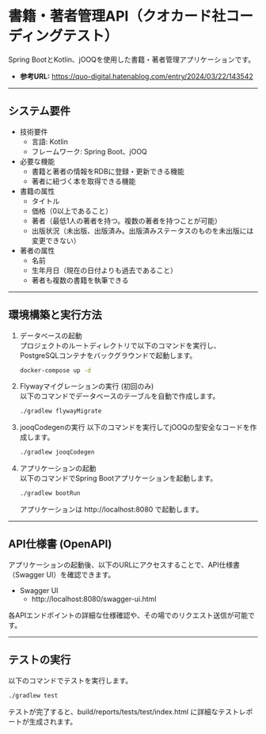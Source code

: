 # 書籍・著者管理API（クオカード社コーディングテスト）

Spring BootとKotlin、jOOQを使用した書籍・著者管理アプリケーションです。

* **参考URL:** https://quo-digital.hatenablog.com/entry/2024/03/22/143542

---

## システム要件

* 技術要件
    * 言語: Kotlin
    * フレームワーク: Spring Boot、jOOQ
* 必要な機能
    * 書籍と著者の情報をRDBに登録・更新できる機能
    * 著者に紐づく本を取得できる機能
* 書籍の属性
    * タイトル
    * 価格（0以上であること）
    * 著者（最低1人の著者を持つ。複数の著者を持つことが可能）
    * 出版状況（未出版、出版済み。出版済みステータスのものを未出版には変更できない）
* 著者の属性
    * 名前
    * 生年月日（現在の日付よりも過去であること）
    * 著者も複数の書籍を執筆できる

---

## 環境構築と実行方法

1. データベースの起動  
   プロジェクトのルートディレクトリで以下のコマンドを実行し、PostgreSQLコンテナをバックグラウンドで起動します。

    ```bash
    docker-compose up -d
    ```

1. Flywayマイグレーションの実行 (初回のみ)  
   以下のコマンドでデータベースのテーブルを自動で作成します。

    ```bash
    ./gradlew flywayMigrate
    ```

1. jooqCodegenの実行
   以下のコマンドを実行してjOOQの型安全なコードを作成します。

    ```bash
   ./gradlew jooqCodegen
   ```

1. アプリケーションの起動  
   以下のコマンドでSpring Bootアプリケーションを起動します。

    ```bash
    ./gradlew bootRun
    ```

   アプリケーションは http://localhost:8080 で起動します。

---

## API仕様書 (OpenAPI)

アプリケーションの起動後、以下のURLにアクセスすることで、API仕様書（Swagger UI）を確認できます。

* Swagger UI
    * http://localhost:8080/swagger-ui.html

各APIエンドポイントの詳細な仕様確認や、その場でのリクエスト送信が可能です。

---

## テストの実行

以下のコマンドでテストを実行します。

   ```bash
   ./gradlew test
   ```

テストが完了すると、build/reports/tests/test/index.html に詳細なテストレポートが生成されます。
